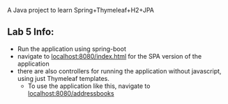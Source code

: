 A Java project to learn Spring+Thymeleaf+H2+JPA

## Lab 5 Info: 
- Run the application using spring-boot
- navigate to <a href="localhost:8080/index.html">localhost:8080/index.html</a> for the SPA version of the application
- there are also controllers for running the application without javascript, using just Thymeleaf templates. 
  - To use the application like this, navigate to <a href="localhost:8080/addressbooks">localhost:8080/addressbooks</a>
  